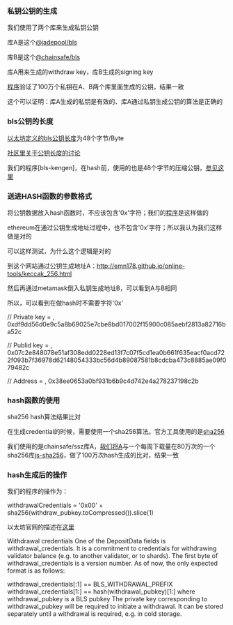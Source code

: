 ### 私钥公钥的生成

我们使用了两个库来生成私钥公钥

库A是这个[@jadepool/bls](https://www.npmjs.com/package/@jadepool/bls)

库B是这个[@chainsafe/bls](https://github.com/alexxuyang/lodestar/blob/c156aa1b170bc9437e063350255da056b5abc887/packages/lodestar-cli/src/depositContract/depositData.ts#L5)

库A用来生成的withdraw key，库B生成的signing key

[程序](01-priv-key/main.js)验证了100万个私钥在A、B两个库里面生成的公钥，结果一致

这个可以证明：库A生成的私钥是有效的、库A通过私钥生成公钥的算法是正确的


### bls公钥的长度

[以太坊定义的bls公钥长度](https://github.com/ethereum/consensus-specs/blob/7a5cdc2a9df9a19c3abe47d88a8b7587a9f109d3/specs/core/0_beacon-chain.md#custom-types)为48个字节/Byte

[社区里关于公钥长度的讨论](https://ethresear.ch/t/bls12-381-keys-and-signatures-sizes/6152/3)

我们的程序[bls-kengen]，在hash前，使用的也是48个字节的压缩公钥，[参见这里](01-priv-key/100.out.txt#L4)


### 送进HASH函数的参数格式

将公钥数据放入hash函数时，不应该包含'0x'字符；我们的[程序](https://github.com/alexxuyang/bls-keys-verify/blob/c78c4e3f04876be29826769e5c958d1cced49588/03-compressed-pub-key/main.js#L22)是这样做的

ethereum在通过公钥生成地址过程中，也不包含'0x'字符；所以我认为我们这样做是对的

可以这样测试，为什么这个逻辑是对的

到这个网站通过公钥生成地址A：http://emn178.github.io/online-tools/keccak_256.html

然后再通过metamask倒入私钥生成地址B，可以看到A与B相同

所以，可以看到在做hash时不需要字符'0x'

// Private key = , 0xdf9dd56d0e9c5a8b69025e7cbe8bd017002f15900c085aebf2813a82716ba52c

// Publid key = , 0x07c2e848078e51af308edd0228ed13f7c07f5cd1ea0b661f635eacf0acd722f093b7f36978d62148054333bc56d4b89087581b8cdcba473c8885ae09f079482c

// Address = , 0x38ee0653a0bf931b6b9c4d742e4a278237198c2b


### hash函数的使用

sha256 hash算法结果比对

在生成credential的时候，需要使用一个sha256算法。官方工具使用的是[sha256](https://github.com/ethereum/staking-deposit-cli/blob/70cadd61eeac1807e8bf64021e8c3003a58e29fd/staking_deposit/utils/validation.py#L65)

我们使用的是chainsafe/ssz库A，[我们将A]([程序](02-sha256-hash/main.js))与一个每周下载量在80万次的一个sha256库[js-sha256](https://www.npmjs.com/package/js-sha256)，做了100万次hash生成的比对，结果一致


### hash生成后的操作

我们的程序的操作为：

withdrawalCredentials = '0x00' + sha256(withdraw_pubkey.toCompressed()).slice(1)

以太坊官网的描述在[这里](https://github.com/ethereum/consensus-specs/blob/7a5cdc2a9d/specs/core/0_deposit-contract.md#withdrawal-credentials)

Withdrawal credentials
One of the DepositData fields is withdrawal_credentials. It is a commitment to credentials for withdrawing validator balance (e.g. to another validator, or to shards). The first byte of withdrawal_credentials is a version number. As of now, the only expected format is as follows:

withdrawal_credentials[:1] == BLS_WITHDRAWAL_PREFIX
withdrawal_credentials[1:] == hash(withdrawal_pubkey)[1:] where withdrawal_pubkey is a BLS pubkey
The private key corresponding to withdrawal_pubkey will be required to initiate a withdrawal. It can be stored separately until a withdrawal is required, e.g. in cold storage.
